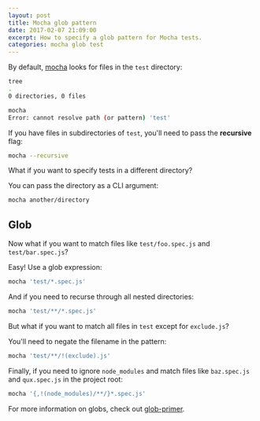 ```yaml
---
layout: post
title: Mocha glob pattern
date: 2017-02-07 21:09:00
excerpt: How to specify a glob pattern for Mocha tests.
categories: mocha glob test
---
```


By default, [mocha](https://mochajs.org) looks for files in the `test` directory:

```sh
tree
.
0 directories, 0 files
```

```sh
mocha
Error: cannot resolve path (or pattern) 'test'
```

If you have files in subdirectories of `test`, you'll need to pass the **recursive** flag:

```sh
mocha --recursive
```

What if you want to specify tests in a different directory?

You can pass the directory as a CLI argument:

```sh
mocha another/directory
```

## Glob

Now what if you want to match files like `test/foo.spec.js` and `test/bar.spec.js`?

Easy! Use a glob expression:

```sh
mocha 'test/*.spec.js'
```

And if you need to recurse through all nested directories:

```sh
mocha 'test/**/*.spec.js'
```

But what if you want to match all files in `test` except for `exclude.js`?

You'll need to negate the filename in the pattern:

```sh
mocha 'test/**/!(exclude).js'
```

Finally, if you need to ignore `node_modules` and match files like `baz.spec.js` and `qux.spec.js` in the project root:

```sh
mocha '{,!(node_modules)/**/}*.spec.js'
```

For more information on globs, check out [glob-primer](https://github.com/isaacs/node-glob#glob-primer).
